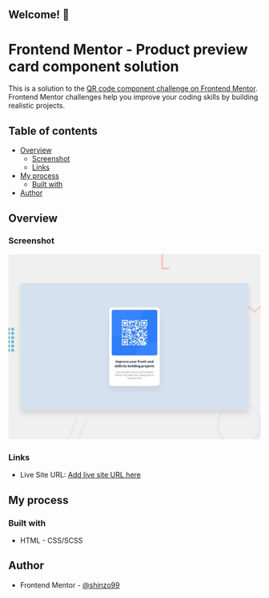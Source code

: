 ## Welcome! 👋

# Frontend Mentor - Product preview card component solution
This is a solution to the [QR code component challenge on Frontend Mentor](https://www.frontendmentor.io/challenges/qr-code-component-iux_sIO_H). Frontend Mentor challenges help you improve your coding skills by building realistic projects. 

## Table of contents

- [Overview](#overview)
  - [Screenshot](#screenshot)
  - [Links](#links)
- [My process](#my-process)
  - [Built with](#built-with)
- [Author](#author)

## Overview

### Screenshot

![](./design/desktop-preview.jpg)

### Links

- Live Site URL: [Add live site URL here](https://frontend-mentor-qr-code-component-main.pages.dev/)

## My process

### Built with

- HTML - CSS/SCSS

## Author

- Frontend Mentor - [@shinzo99](https://www.frontendmentor.io/profile/Shinzo99)

